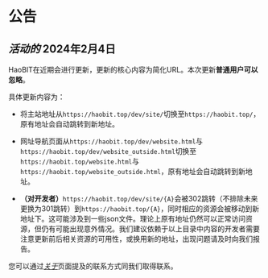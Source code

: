 # 公告

## ***活动的*** 2024年2月4日

HaoBIT在近期会进行更新，更新的核心内容为简化URL。本次更新**普通用户可以忽略**。

具体更新内容为：

- 将主站地址从`https://haobit.top/dev/site/`切换至`https://haobit.top/`，原有地址会自动跳转到新地址。

- 网址导航页面从`https://haobit.top/dev/website.html`与`https://haobit.top/dev/website_outside.html`切换至`https://haobit.top/website.html`与`https://haobit.top/website_outside.html`，原有地址会自动跳转到新地址。

- **（对开发者）**`https://haobit.top/dev/site/{A}`会被302跳转（不排除未来更换为301跳转）到`https://haobit.top/{A}`，同时相应的资源会被移动到新地址下。这可能涉及到一些json文件。理论上原有地址仍然可以正常访问资源，但仍有可能出现意外情况。我们建议依赖于以上目录中内容的开发者需要注意更新前后相关资源的可用性，或换用新的地址，出现问题请及时向我们报告。

您可以通过[*关于*](../about)页面提及的联系方式同我们取得联系。